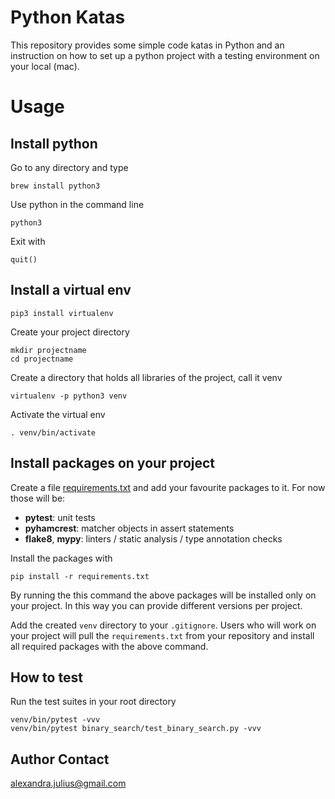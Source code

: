 # Python Katas
This repository provides some simple code katas in Python and an instruction on how to set up a python project with a testing environment on your local (mac).

# Usage

## Install python
Go to any directory and type
```
brew install python3
```
Use python in the command line
```
python3 
```
Exit with
```
quit()
```
## Install a virtual env
```
pip3 install virtualenv
```
Create your project directory
```
mkdir projectname
cd projectname
```
Create a directory that holds all libraries of the project, call it venv
```
virtualenv -p python3 venv
```
Activate the virtual env
```
. venv/bin/activate
```

## Install packages on your project
Create a file [requirements.txt](https://github.com/alexandrajulius/pythonKatas/blob/master/requirements.txt) and add your favourite packages to it. For now those will be:
* **pytest**: unit tests
* **pyhamcrest**: matcher objects in assert statements
* **flake8**, **mypy**: linters / static analysis / type annotation checks

Install the packages with
```
pip install -r requirements.txt
```
By running the this command the above packages will be installed only on your project. In this way you can provide different versions per project.

Add the created `venv` directory to your `.gitignore`. Users who will work on your project will pull the `requirements.txt` from your repository and install all required packages with the above command.

## How to test
Run the test suites in your root directory
```
venv/bin/pytest -vvv
venv/bin/pytest binary_search/test_binary_search.py -vvv
```

## Author Contact
[alexandra.julius@gmail.com](mailto:alexandra.julius@gmail.com)
